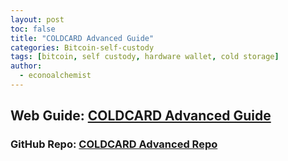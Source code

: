 ```yaml
---
layout: post
toc: false
title: "COLDCARD Advanced Guide"
categories: Bitcoin-self-custody
tags: [bitcoin, self custody, hardware wallet, cold storage]
author:
  - econoalchemist
---
```


## Web Guide: [COLDCARD Advanced Guide](https://econoalchemist.github.io/COLDCARD-Paranoid/)

### GitHub Repo: [COLDCARD Advanced Repo](https://github.com/econoalchemist/COLDCARD-Paranoid)

